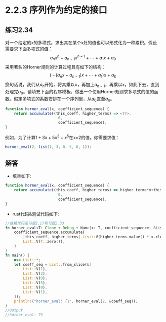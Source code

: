 # 2.2.3 序列作为约定的接口
## 练习2.34
对一个给定的x的多项式，求出其在某个x处的值也可以形式化为一种累积。假设需要求下面多项式的值：
$$a_nx^n + a_{n-1}x^{n-1} + \cdots + a_1x + a_0$$
采用著名的Horner规则的计算过程具有如下的结构：
$$(\cdots(a_nx + a_{n-1})x + \cdots + a_1)x + a_0$$
换句话说，我们从$a_n$开始，将其乘以x，再加上$a_{n-1}$，再乘以x，如此下去，直到处理完$a_0$。请填充下面的程序模板，做出一个使用Horner规则求多项式的值的函数。假定多项式的系数安排在一个序列里，从$a_0$直至$a_n$。
```javascript
function horner_eval(x, coefficient_sequence) {
    return accumulate((this_coeff, higher_terms) => <??>,
                        0,
                        coefficient_sequence);
}
```
例如，为了计算$1+3x+5x^3+x^5$在x=2的值，你需要求值：
```javascript
horner_eval(2, list(1, 3, 0, 5, 0, 1));
```

## 解答
* 填空如下:
```javascript
function horner_eval(x, coefficient_sequence) {
    return accumulate((this_coeff, higher_terms) => higher_terms*x+this_coeff,
                        0,
                        coefficient_sequence);
}
```
* rust代码&测试代码如下:
```rust
//依赖代码见习题2.17和习题2.33
fn horner_eval<T: Clone + Debug + Num>(x: T, coefficient_sequence: &List<T>) -> List<T> {
    coefficient_sequence.accumulate(
        |this_coeff, higher_terms| List::V(higher_terms.value() * x.clone() + this_coeff.value()),
        List::V(T::zero()),
    )
}
fn main() {
    use List::*;
    let coeff_seq = List::from_slice(&[
        List::V(1),
        List::V(3),
        List::V(0),
        List::V(5),
        List::V(0),
        List::V(1),
    ]);
    println!("horner_eval: {}", horner_eval(2, &coeff_seq));
}
//Output
//horner_eval: 79
```
